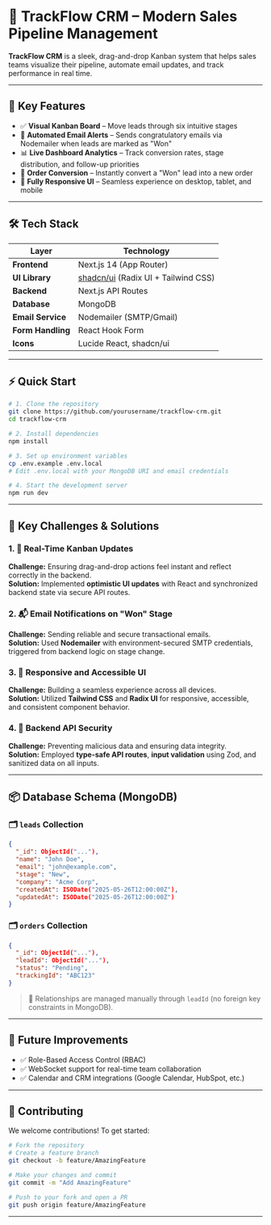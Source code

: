 # 🚀 TrackFlow CRM – Modern Sales Pipeline Management

**TrackFlow CRM** is a sleek, drag-and-drop Kanban system that helps sales teams visualize their pipeline, automate email updates, and track performance in real time.

---

## 🌟 Key Features

- ✅ **Visual Kanban Board** – Move leads through six intuitive stages
- 📧 **Automated Email Alerts** – Sends congratulatory emails via Nodemailer when leads are marked as "Won"
- 📊 **Live Dashboard Analytics** – Track conversion rates, stage distribution, and follow-up priorities
- 🔄 **Order Conversion** – Instantly convert a "Won" lead into a new order
- 📱 **Fully Responsive UI** – Seamless experience on desktop, tablet, and mobile

---

## 🛠️ Tech Stack

| Layer            | Technology                        |
|------------------|------------------------------------|
| **Frontend**     | Next.js 14 (App Router)           |
| **UI Library**   | [shadcn/ui](https://ui.shadcn.com) (Radix UI + Tailwind CSS) |
| **Backend**      | Next.js API Routes                |
| **Database**     | MongoDB                           |
| **Email Service**| Nodemailer (SMTP/Gmail)           |
| **Form Handling**| React Hook Form                   |
| **Icons**        | Lucide React, shadcn/ui           |

---

## ⚡ Quick Start

```bash
# 1. Clone the repository
git clone https://github.com/yourusername/trackflow-crm.git
cd trackflow-crm

# 2. Install dependencies
npm install

# 3. Set up environment variables
cp .env.example .env.local
# Edit .env.local with your MongoDB URI and email credentials

# 4. Start the development server
npm run dev
```

---

## 🧠 Key Challenges & Solutions

### 1. 🧩 Real-Time Kanban Updates  
**Challenge:** Ensuring drag-and-drop actions feel instant and reflect correctly in the backend.  
**Solution:** Implemented **optimistic UI updates** with React and synchronized backend state via secure API routes.

### 2. 📬 Email Notifications on "Won" Stage  
**Challenge:** Sending reliable and secure transactional emails.  
**Solution:** Used **Nodemailer** with environment-secured SMTP credentials, triggered from backend logic on stage change.

### 3. 📱 Responsive and Accessible UI  
**Challenge:** Building a seamless experience across all devices.  
**Solution:** Utilized **Tailwind CSS** and **Radix UI** for responsive, accessible, and consistent component behavior.

### 4. 🔐 Backend API Security  
**Challenge:** Preventing malicious data and ensuring data integrity.  
**Solution:** Employed **type-safe API routes**, **input validation** using Zod, and sanitized data on all inputs.

---

## 📦 Database Schema (MongoDB)

### 🗂️ `leads` Collection

```json
{
  "_id": ObjectId("..."),
  "name": "John Doe",
  "email": "john@example.com",
  "stage": "New",
  "company": "Acme Corp",
  "createdAt": ISODate("2025-05-26T12:00:00Z"),
  "updatedAt": ISODate("2025-05-26T12:00:00Z")
}
```

### 🗂️ `orders` Collection

```json
{
  "_id": ObjectId("..."),
  "leadId": ObjectId("..."),
  "status": "Pending",
  "trackingId": "ABC123"
}
```

> 🔗 Relationships are managed manually through `leadId` (no foreign key constraints in MongoDB).

---

## 🧪 Future Improvements

- ✅ Role-Based Access Control (RBAC)
- ✅ WebSocket support for real-time team collaboration
- ✅ Calendar and CRM integrations (Google Calendar, HubSpot, etc.)

---

## 🤝 Contributing

We welcome contributions! To get started:

```bash
# Fork the repository
# Create a feature branch
git checkout -b feature/AmazingFeature

# Make your changes and commit
git commit -m "Add AmazingFeature"

# Push to your fork and open a PR
git push origin feature/AmazingFeature
```

---


